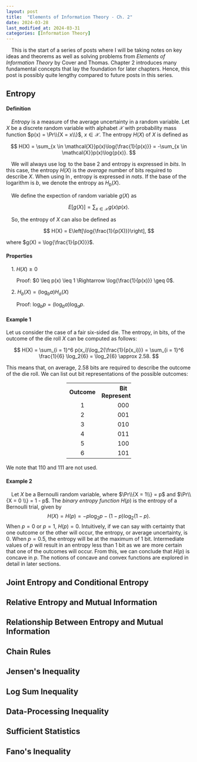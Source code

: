 ```yaml
---
layout: post
title:  "Elements of Information Theory - Ch. 2"
date: 2024-03-28
last_modified_at: 2024-03-31
categories: [Information Theory]
---
```


&emsp;This is the start of a series of posts where I will be taking notes on key ideas and theorems as well as solving problems from *Elements of Information Theory* by Cover and Thomas. Chapter 2 introduces many fundamental concepts that lay the foundation for later chapters. Hence, this post is possibly quite lengthy compared to future posts in this series.

## Entropy
#### Definition
&emsp;*Entropy* is a measure of the average uncertainty in a random variable. Let $X$ be a discrete random variable with alphabet $\mathcal{X}$ with probability mass function $p(x) = \Pr\\{X = x\\}$, $x \in \mathcal{X}$. The entropy $H(X)$ of $X$ is defined as

$$ H(X) = \sum_{x \in \mathcal{X}}p(x)\log{\frac{1}{p(x)}} = -\sum_{x \in \mathcal{X}}p(x)\log{p(x)}. $$

&emsp;We will always use $\log$ to the base 2 and entropy is expressed in *bits*. In this case, the entropy $H(X)$ is the *average* number of bits required to describe $X$. When using $\ln$, entropy is expressed in *nats*. If the base of the logarithm is $b$, we denote the entropy as $H_b(X)$.

&emsp;We define the expection of random variable $g(X)$ as 

$$ E[g(X)] = \sum_{x \in \mathcal{X}} g(x)p(x). $$

&emsp;So, the entropy of $X$ can also be defined as 

$$ H(X) = E\left[\log{\frac{1}{p(X)}}\right], $$ 

where $g(X) = \log{\frac{1}{p(X)}}$.

#### Properties

&emsp;1. $H(X) \geq 0$

&emsp;&emsp;Proof: $0 \leq p(x) \leq 1 \Rightarrow \log{\frac{1}{p(x)}} \geq 0$.

&emsp;2. $H_b(X) = (\log_b{a})H_a(X)$

&emsp;&emsp;Proof: $\log_b{p} = (\log_b{a}) \log_a{p}$.

#### Example 1

Let us consider the case of a fair six-sided die. The entropy, in bits, of the outcome of the die roll $X$ can be computed as follows:

$$ H(X) = \sum_{i = 1}^6 p(x_i)\log_2{\frac{1}{p(x_i)}} = \sum_{i = 1}^6 \frac{1}{6} \log_2{6} = \log_2{6} \approx 2.58. $$

This means that, on average, $2.58$ bits are required to describe the outcome of the die roll. We can list out bit representations of the possible outcomes:

<table style="width: 35%; text-align: center; margin-right: auto; margin-left: auto;">
  <tr>
    <th>Outcome</th>
    <th>Bit Representation</th>
  </tr>
  <tr>
    <td>1</td>
    <td>000</td>
  </tr>
  <tr>
    <td>2</td>
    <td>001</td>
  </tr>
  <tr>
    <td>3</td>
    <td>010</td>
  </tr>
  <tr>
    <td>4</td>
    <td>011</td>
  </tr>
  <tr>
    <td>5</td>
    <td>100</td>
  </tr>
  <tr>
    <td>6</td>
    <td>101</td>
  </tr>
</table>

We note that $110$ and $111$ are not used.

#### Example 2
&emsp;Let $X$ be a Bernoulli random variable, where $\Pr\\{X = 1\\} = p$ and $\Pr\\{X = 0 \\} = 1 - p$. The *binary entropy function* $H(p)$ is the entropy of a Bernoulli trial, given by
$$ H(X) = H(p) = -p\log_2{p} - (1 - p)\log_2{(1-p)}. $$
When $p = 0$ or $p = 1$, $H(p) = 0$. Intuitively, if we can say with certainty that one outcome or the other will occur, the entropy, or average uncertainty, is $0$. When $p = 0.5$, the entropy will be at the maximum of $1$ bit. Intermediate values of $p$ will result in an entropy less than $1$ bit as we are more certain that one of the outcomes will occur. From this, we can conclude that $H(p)$ is concave in $p$. The notions of concave and convex functions are explored in detail in later sections.

## Joint Entropy and Conditional Entropy

## Relative Entropy and Mutual Information

## Relationship Between Entropy and Mutual Information

## Chain Rules

## Jensen's Inequality

## Log Sum Inequality

## Data-Processing Inequality

## Sufficient Statistics

## Fano's Inequality